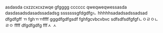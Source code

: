 asdasda
cxzzcxcxzwqe
gfgggg
cccccc
qweqweqwessasda
dasdasadsdasadssadadsg
sssssssgfdgdfgㄴ
hhhhhsadadsadssadsad
dfgdfgff
ㄲ
fghㄲㄲffff
gggdfgdfgsdf
fghfgcvbcvbvc
sdfsdfsdfgfgfㄴㅇㄹㅇㄴㄹㅇ
ffff
dfgdfgdfg
fffㅅ
ㅅ
